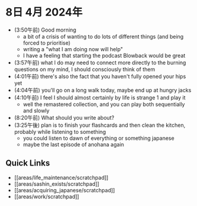 # 8日 4月 2024年
- (3:50午前) Good morning
  - a bit of a crisis of wanting to do lots of different things (and being forced to prioritise)
  - writing a "what I am doing now will help"
  - I have a feeling that starting the podcast Blowback would be great
- (3:57午前) what I do may need to connect more directly to the burning questions on my mind, I should consciously think of them
- (4:01午前) there's also the fact that you haven't fully opened your hips yet
- (4:04午前) you'll go on a long walk today, maybe end up at hungry jacks
- (4:10午前) I feel I should almost certainly by life is strange 1 and play it
  - well the remastered collection, and you can play both sequentially and slowly
- (8:20午前) What should you write about?
- (3:25午後) plan is to finish your flashcards and then clean the kitchen, probably while listening to something
  - you could listen to dawn of everything or something japanese
  - maybe the last episode of anohana again






 



## Quick Links
- [[areas/life_maintenance/scratchpad]]
- [[areas/sashin_exists/scratchpad]]
- [[areas/acquiring_japanese/scratchpad]]
- [[areas/work/scratchpad]]
